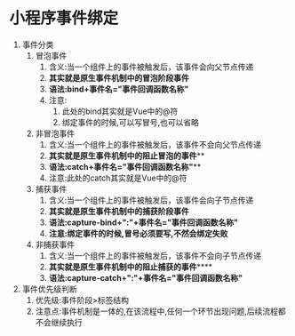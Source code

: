 # 小程序事件绑定

1. 事件分类
   1. 冒泡事件
      1. 含义:当一个组件上的事件被触发后，该事件会向父节点传递
      2. **其实就是原生事件机制中的冒泡阶段事件**
      3. **语法:bind+事件名="事件回调函数名称"**
      4. 注意:
         1. 此处的bind其实就是Vue中的@符
         2. 绑定事件的时候,可以写冒号,也可以省略
   2. 非冒泡事件
      1. 含义:当一个组件上的事件被触发后，该事件不会向父节点传递
      2. **其实就是原生事件机制中的阻止冒泡的事件****
      3. **语法:catch+事件名="事件回调函数名称"****
      4. 注意:此处的catch其实就是Vue中的@符
   3. 捕获事件
      1. 含义:当一个组件上的事件被触发后，该事件会向子节点传递
      2. **其实就是原生事件机制中的捕获阶段事件**
      3. **语法:capture-bind+":"+事件名="事件回调函数名称"**
      4. **注意:绑定事件的时候,冒号必须要写,不然会绑定失败**
   4. 非捕获事件
      1. 含义:当一个组件上的事件被触发后，该事件不会向子节点传递
      2. **其实就是原生事件机制中的阻止捕获的事件******
      3. **语法:capture-catch+":"+事件名="事件回调函数名称"**
2. 事件优先级判断
   1. 优先级:事件阶段>标签结构
   2. 注意点:事件机制是一体的,在该流程中,任何一个环节出现问题,后续流程都不会继续执行